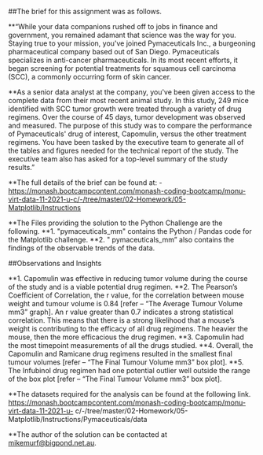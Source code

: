 
##The brief for this assignment was as follows.

**“While your data companions rushed off to jobs in finance and government, you remained adamant that science was the way for you. Staying true to your mission, you've joined Pymaceuticals Inc., a burgeoning pharmaceutical company based out of San Diego. Pymaceuticals specializes in anti-cancer pharmaceuticals. In its most recent efforts, it began screening for potential treatments for squamous cell carcinoma (SCC), a commonly occurring form of skin cancer.

**As a senior data analyst at the company, you've been given access to the complete data from their most recent animal study. In this study, 249 mice identified with SCC tumor growth were treated through a variety of drug regimens. Over the course of 45 days, tumor development was observed and measured. The purpose of this study was to compare the performance of Pymaceuticals' drug of interest, Capomulin, versus the other treatment regimens. You have been tasked by the executive team to generate all of the tables and figures needed for the technical report of the study. The executive team also has asked for a top-level summary of the study results.”

**The full details of the brief can be found at: - https://monash.bootcampcontent.com/monash-coding-bootcamp/monu-virt-data-11-2021-u-c/-/tree/master/02-Homework/05-Matplotlib/Instructions

**The Files providing the solution to the Python Challenge are the following.
**1.	"pymaceuticals_mm" contains the Python / Pandas code for the Matplotlib challenge.
**2.	" pymaceuticals_mm” also contains the findings of the observable trends of the data.

##Observations and Insights

**1. Capomulin was effective in reducing tumor volume during the course of the study and is a viable potential drug  regimen.
**2. The Pearson’s Coefficient of Correlation, the r value, for the correlation between mouse weight and tumour volume is 0.84 [refer – “The Average Tumour Volume mm3” graph].        An r value greater than 0.7 indicates a strong statistical correlation. This means that there is a strong likelihood that a mouse’s weight is contributing to the efficacy        of all drug regimens. The heavier the mouse, then the more efficacious the drug regimen.
**3. Capomulin had the most timepoint measurements of all the drugs studied.
**4. Overall, the Capomulin and Ramicane drug regimens resulted in the smallest final tumour volumes [refer – “The Final            Tumour Volume mm3” box plot].
**5. The Infubinol drug regimen had one potential outlier well outside the range of the box plot [refer – “The Final  Tumour        Volume mm3” box plot].

**The datasets required for the analysis can be found at the following link. https://monash.bootcampcontent.com/monash-coding-bootcamp/monu-virt-data-11-2021-u-         c/-/tree/master/02-Homework/05-Matplotlib/Instructions/Pymaceuticals/data

**The author of the solution can be contacted at mikemurf@bigpond.net.au.

